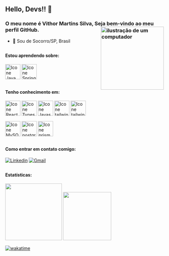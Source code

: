 <link rel="stylesheet" href="https://cdn.jsdelivr.net/gh/devicons/devicon@v2.15.1/devicon.min.css">

## Hello, Devs!! :wave:
### O meu nome é Vithor Martins Silva, Seja bem-vindo ao meu perfil GitHub. <img src="https://raw.githubusercontent.com/MicaelliMedeiros/micaellimedeiros/master/image/computer-illustration.png" alt="ilustração de um computador" min-width="200px" max-width="200px" width="200px" align="right">

- :beginner:  Sou de Socorro/SP, Brasil
##

#### Estou aprendendo sobre:
[<img height="48px" width="48px" alt="Icone Java" src="https://skillicons.dev/icons?i=cs"/>](https://dotnet.microsoft.com/pt-br/learn)
[<img height="48px" width="48px" alt="Icone Spring" src="https://skillicons.dev/icons?i=net"/>](https://dotnet.microsoft.com/pt-br/learn/aspnet/what-is-aspnet)
##

#### Tenho conhecimento em:
[<img height="48px" width="48px" alt="Icone React" src="https://skillicons.dev/icons?i=react"/>](https://pt-br.react.dev)
[<img height="48px" width="48px" alt="Icone Typescript" src="https://skillicons.dev/icons?i=typescript"/>](https://www.typescriptlang.org/docs/)
[<img height="48px" width="48px" alt="Icone Javascript" src="https://skillicons.dev/icons?i=javascript"/>](https://devdocs.io/javascript/)
[<img height="48px" width="48px" alt="Icone tailwind" src="https://skillicons.dev/icons?i=tailwind"/>](https://v2.tailwindcss.com/docs)
[<img height="48px" width="48px" alt="Icone tailwind" src="https://skillicons.dev/icons?i=bootstrap"/>](https://getbootstrap.com/docs/4.5/getting-started/introduction/)



[<img height="48px" width="48px" alt="Icone MySQL" src="https://skillicons.dev/icons?i=mysql"/>](https://dev.mysql.com/doc/)
[<img height="48px" width="48px" alt="Icone postgres" src="https://skillicons.dev/icons?i=postgres"/>](https://www.postgresql.org/docs/)
[<img height="48px" width="48px" alt="Icone prisma" src="https://skillicons.dev/icons?i=prisma"/>](https://www.prisma.io/docs)

##

#### Como entrar em contato comigo:
[<img alt="Linkedin" src="https://img.shields.io/badge/-linkedin-%230077B5?style=for-the-badge&logo=linkedin&logoColor=white"/>](https://www.linkedin.com/in/vithor-silva/)
<a href="mailto:contatovithorsilva@gmail.com" target="_blank"><img alt="Gmail" src="https://img.shields.io/badge/Gmail-D14836?style=for-the-badge&logo=gmail&logoColor=white" /></a>

##

#### Estatísticas:
<div>
<img loading="lazy" height="180em" src="https://github-readme-stats.vercel.app/api/top-langs/?username=vithor-silva&layout=compact&langs_count=7&theme=radical"/>
<img loading="lazy" height="153em" src="http://github-readme-streak-stats.herokuapp.com/?user=vithor-silva&amp;theme=radical">
</div>

[![wakatime](https://wakatime.com/badge/user/d4ee6717-e8db-4192-a6f7-abb330d28b3e.svg)](https://wakatime.com/@d4ee6717-e8db-4192-a6f7-abb330d28b3e)
